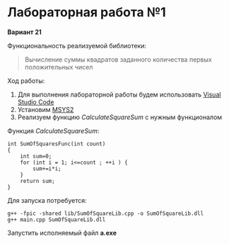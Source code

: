 # Лабораторная работа №1
**Вариант 21**

Функциональность реализуемой библиотеки:
> Вычисление суммы квадратов заданного количества первых положительных чисел

Ход работы:
1. Для выполнения лабораторной работы будем использовать [Visual Studio Code](https://code.visualstudio.com/download)
2. Установим [MSYS2](https://github.com/msys2/msys2-installer/releases/download/2021-06-04/msys2-x86_64-20210604.exe)
3. Реализуем функцию _CalculateSquareSum_ с нужным функционалом

Функция _CalculateSquareSum_:
```
int SumOfSquaresFunc(int count)
{
    int sum=0;
    for (int i = 1; i<=count ; ++i ) {
        sum+=i*i;
    }
    return sum;
} 
```


Для запуска потребуется:
```
g++ -fpic -shared lib/SumOfSquareLib.cpp -o SumOfSquareLib.dll
g++ main.cpp SumOfSquareLib.dll
```

Запустить исполняемый файл **a.exe**
